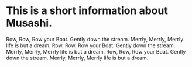 # This is a short information about Musashi.
Row, Row, Row your Boat. Gently down the stream.
Merrly, Merrly, Merrly life is but a dream.
Row, Row, Row your Boat. Gently down the stream.
Merrly, Merrly, Merrly life is but a dream.
Row, Row, Row your Boat. Gently down the stream.
Merrly, Merrly, Merrly life is but a dream.